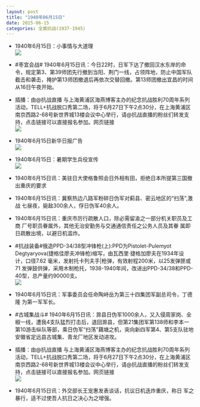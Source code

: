 ```yaml
---
layout: post
title: "1940年06月15日"
date: 2015-06-15
categories: 全面抗战(1937-1945)
---
```


<meta name="referrer" content="no-referrer" />

- 1940年6月15日：小事情与大道理 <br/><img src="https://ww2.sinaimg.cn/large/aca367d8jw1et567khaghj20k51k94fu.jpg" />

- #枣宜会战# 1940年6月15日讯：今日22时，日军下达了撤回汉水东岸的命令，规定第3、第39师团先行撤到当阳、荆门一线，占领阵地，防止中国军队截击和袭击，掩护第13师团撤退后再依次交替回撤。第13师团撤出宜昌的时间从16日午夜开始。 

- 插播：由@抗战直播 与上海黄浦区海燕博客主办的纪念抗战胜利70周年系列活动，TELL+抗战脱口秀第二场，将于6月27日下午2点30分，在上海黄浦区南京西路2-68号新世界城13楼会议中心举行，请@抗战直播的粉丝们转发支持，点击链接可以直接报名参加。网页链接 <br/><img src="https://ww4.sinaimg.cn/large/aca367d8jw1et53lw9jqyj20qw0zk76r.jpg" />

- 1940年6月15日新华日报广告 <br/><img src="https://ww1.sinaimg.cn/large/aca367d8jw1et52qeq7upj20qn0irgqn.jpg" />

- 1940年6月15日：暑期学生兵役宣传 <br/><img src="https://ww1.sinaimg.cn/large/aca367d8jw1et512kuyhvj211r0h4jy1.jpg" />

- 1940年6月15日讯：美驻日大使格鲁照会日外相有田，拒绝日本所提第三国撤出重庆的要求 

- 1940年6月15日讯：冀察热边八路军粉碎日伪军对蓟县、密云地区的“扫荡”,激战 七昼夜，毙敌300余人，俘日伪军40余人。 

- 1940年6月15日讯：重庆市厉行疏散人口，除必需留渝之一部分机关职员及工商 厂号职员眷属外，其他无治安勤务与交通通信责任之公务人员及其眷 属即日疏散出境，以避日机滥炸。 

- #抗战装备#俄造PPD-34/38型冲锋枪(上):PPD为Pistolet-Pulemyot Degtyaryova(捷格佳廖夫冲锋枪)缩写，由瓦西里·捷格加廖夫在1934年设计，口径7.62 毫米，发射托卡列夫手|枪弹，有效射程200米，以25发弹匣或71 发弹鼓供弹，采用木制枪托，1938-1940年间，改进出PPD-34/38和PPD-40型，总产量约90000支。 <br/><img src="https://ww2.sinaimg.cn/large/aca367d8jw1et4jnmhr23j20go0tvwkd.jpg" />

- 1940年6月15日讯：军事委员会任命陶峙岳为第三十四集团军副总司令，丁德隆 为第一军军长。 

- #古城集战斗# 1940年6月15日讯：滁县日伪军1000余人，又入侵周家岗、全椒一线，遭我4支队猛烈打击后，退回滁县，但第21集团军第138师和李本一第10游击纵队等部，乘日伪军“扫荡”藕塘之机，突向新四军第4、第5支队驻地安徽省定远县古城集、青龙厂地区发动进攻。 

- 插播：由@抗战直播 与上海黄浦区海燕博客主办的纪念抗战胜利70周年系列活动，TELL+抗战脱口秀第二场，将于6月27日下午2点30分，在上海黄浦区南京西路2-68号新世界城13楼会议中心举行，请@抗战直播的粉丝们转发支持，点击链接可以直接报名参加。网页链接 <br/><img src="https://ww4.sinaimg.cn/large/aca367d8gw1et4fcmg6fij20wl0zkq77.jpg" />

- 1940年6月15日讯：外交部长王宠惠发表谈话，抗议日机迭炸重庆，称日 军之暴行，适不过使吾人抗日之决心为之增强。 

